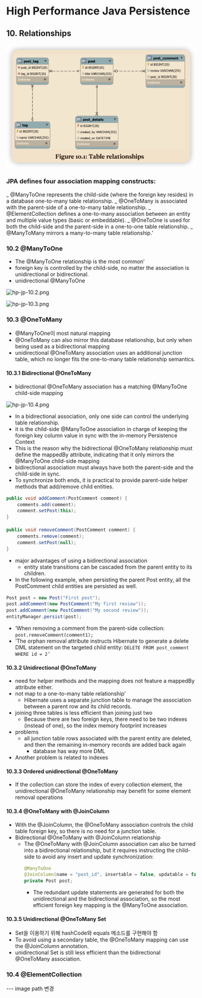 # High Performance Java Persistence

## 10. Relationships

![table-relations.png](../images/table-relations.png)

### JPA defines four association mapping constructs:

_ @ManyToOne represents the child-side (where the foreign key resides) in a database one-to-many table relationship.
_ @OneToMany is associated with the parent-side of a one-to-many table relationship.
_ @ElementCollection defines a one-to-many association between an entity and multiple value types (basic or embeddable).
_ @OneToOne is used for both the child-side and the parent-side in a one-to-one table relationship.
_ @ManyToMany mirrors a many-to-many table relationship.’

### 10.2 @ManyToOne

- The @ManyToOne relationship is the most common’
- foreign key is controlled by the child-side, no matter the association is unidirectional or bidirectional.
- unidirectional @ManyToOne

![hp-jp-10.2.png](hp-jp-10.2.png)

![hp-jp-10.3.png](hp-jp-10.3.png)

### 10.3 @OneToMany

- @ManyToOne이 most natural mapping
- @OneToMany can also mirror this database relationship, but only when being used as a bidirectional mapping
- unidirectional @OneToMany association uses an additional junction table, which no longer fits the one-to-many table
  relationship semantics.

#### 10.3.1 Bidirectional @OneToMany

- bidirectional @OneToMany association has a matching @ManyToOne child-side mapping

![hp-jp-10.4.png](hp-jp-10.4.png)

- In a bidirectional association, only one side can control the underlying table relationship.
- it is the child-side @ManyToOne association in charge of keeping the foreign key column value in sync with the
  in-memory Persistence Context
- This is the reason why the bidirectional @OneToMany relationship must define the mappedBy attribute, indicating that
  it only mirrors the @ManyToOne child-side mapping
- bidirectional association must always have both the parent-side and the child-side in sync.
- To synchronize both ends, it is practical to provide parent-side helper methods that add/remove child entities.

```java
public void addComment(PostComment comment) {
    comments.add(comment);
    comment.setPost(this);
}

public void removeComment(PostComment comment) {
    comments.remove(comment);
    comment.setPost(null);
}
```

- major advantages of using a bidirectional association
    - entity state transitions can be cascaded from the parent entity to its children.
- In the following example, when persisting the parent Post entity, all the PostComment child entities are persisted as
  well.

```java
Post post = new Post("First post");
post.addComment(new PostComment("My first review"));
post.addComment(new PostComment("My second review"));
entityManager.persist(post);
```

- ‘When removing a comment from the parent-side collection:
  `post.removeComment(comment1);`
- ‘The orphan removal attribute instructs Hibernate to generate a delete DML statement on the targeted child entity:
  `DELETE FROM post_comment WHERE id = 2’`

#### 10.3.2 Unidirectional @OneToMany

- need for helper methods and the mapping does not feature a mappedBy attribute either.
- not map to a one-to-many table relationship’
    - Hibernate uses a separate junction table to manage the association between a parent row and its child records.
- joining three tables is less efficient than joining just two
    - Because there are two foreign keys, there need to be two indexes (instead of one), so the index memory footprint
      increases
- problems
    - all junction table rows associated with the parent entity are deleted, and then the remaining in-memory records
      are added back again
        - database has way more DML
- Another problem is related to indexes

#### 10.3.3 Ordered unidirectional @OneToMany
- If the collection can store the index of every collection element, the unidirectional @OneToMany relationship may benefit for some element removal operations

#### 10.3.4 @OneToMany with @JoinColumn
- With the @JoinColumn, the @OneToMany association controls the child table foreign key, so there is no need for a junction table.
- Bidirectional @OneToMany with @JoinColumn relationship
  - The @OneToMany with @JoinColumn association can also be turned into a bidirectional relationship, but it requires instructing the child-side to avoid any insert and update synchronization:
    ```java
    @ManyToOne
    @JoinColumn(name = "post_id", insertable = false, updatable = false)
    private Post post;
    ```
    - The redundant update statements are generated for both the unidirectional and the bidirectional association, so the most efficient foreign key mapping is the @ManyToOne association.

#### 10.3.5 Unidirectional @OneToMany Set
- Set을 이용하기 위해 hashCode와 equals 메소드를 구현해야 함
- To avoid using a secondary table, the @OneToMany mapping can use the @JoinColumn annotation.
- unidirectional Set is still less efficient than the bidirectional @OneToMany association.

### 10.4 @ElementCollection


--- image path 변경